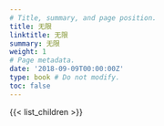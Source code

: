 ```yaml
---
# Title, summary, and page position.
title: 无限
linktitle: 无限
summary: 无限
weight: 1
# Page metadata.
date: '2018-09-09T00:00:00Z'
type: book # Do not modify.
toc: false
---
```


{{< list_children >}}
